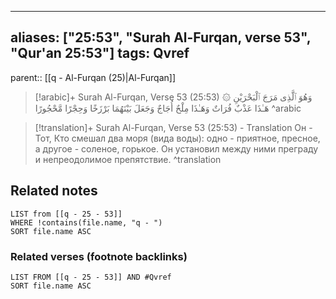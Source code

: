 
---
aliases: ["25:53", "Surah Al-Furqan, verse 53", "Qur'an 25:53"]
tags: Qvref
---

parent:: [[q - Al-Furqan (25)|Al-Furqan]]

> [!arabic]+ Surah Al-Furqan, Verse 53 (25:53)
> <span class="quran-arabic">۞ وَهُوَ ٱلَّذِى مَرَجَ ٱلْبَحْرَيْنِ هَـٰذَا عَذْبٌ فُرَاتٌ وَهَـٰذَا مِلْحٌ أُجَاجٌ وَجَعَلَ بَيْنَهُمَا بَرْزَخًا وَحِجْرًا مَّحْجُورًا</span>
^arabic

> [!translation]+ Surah Al-Furqan, Verse 53 (25:53) - Translation
> Он - Тот, Кто смешал два моря (вида воды): одно - приятное, пресное, а другое - соленое, горькое. Он установил между ними преграду и непреодолимое препятствие.
^translation



## Related notes
```dataview
LIST from [[q - 25 - 53]]
WHERE !contains(file.name, "q - ")
SORT file.name ASC
```

### Related verses (footnote backlinks)
```dataview
LIST FROM [[q - 25 - 53]] AND #Qvref
SORT file.name ASC
```

